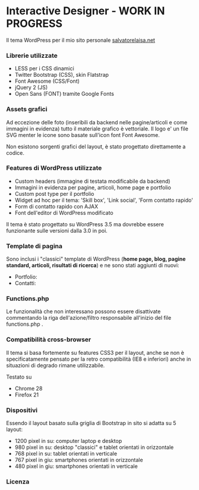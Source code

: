 Interactive Designer - WORK IN PROGRESS
=======================================

Il tema WordPress per il mio sito personale [salvatorelaisa.net](http://www.salvatorelaisa.net)

### Librerie utilizzate
- LESS per i CSS dinamici
- Twitter Bootstrap (CSS), skin Flatstrap
- Font Awesome (CSS/Font)
- jQuery 2 (JS)
- Open Sans (FONT) tramite Google Fonts

### Assets grafici
Ad eccezione delle foto (inseribili da backend nelle pagine/articoli e come immagini in evidenza) tutto il materiale grafico è vettoriale. Il logo e' un file SVG menter le icone sono basate sull'icon font Font Awesome.

Non esistono sorgenti grafici del layout, è stato progettato direttamente a codice.

### Features di WordPress utilizzate
- Custom headers (immagine di testata modificabile da backend)
- Immagini in evidenza per pagine, articoli, home page e portfolio
- Custom post type per il portfolio
- Widget ad hoc per il tema: 'Skill box', 'Link social', 'Form contatto rapido'
- Form di contatto rapido con AJAX
- Font dell'editor di WordPress modificato

Il tema è stato progettato su WordPress 3.5 ma dovrebbe essere funzionante sulle versioni dalla 3.0 in poi.

### Template di pagina
Sono inclusi i "classici" template di WordPress (**home page, blog, pagine standard, articoli, risultati di ricerca**) e ne sono stati aggiunti di nuovi:

- Portfolio:
- Contatti:

### Functions.php
Le funzionalità che non interessano possono essere disattivate commentando la riga dell'azione/filtro responsabile all'inizio del file functions.php .

### Compatibilità cross-browser
Il tema si basa fortemente su features CSS3 per il layout, anche se non è specificatamente pensato per la retro compatibilità (IE8 e inferiori) anche in situazioni di degrado rimane utilizzabile.

Testato su
- Chrome 28
- Firefox 21

### Dispositivi
Essendo il layout basato sulla griglia di Bootstrap in sito si adatta su 5 layout:

- 1200 pixel in su: computer laptop e desktop
- 980 pixel in su: desktop "classici" e tablet orientati in orizzontale
- 768 pixel in su: tablet orientati in verticale
- 767 pixel in giu: smartphones orientati in orizzontale
- 480 pixel in giu: smartphones orientati in verticale

### Licenza


